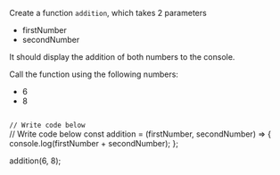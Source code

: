 Create a function `addition`,
which takes 2 parameters
- firstNumber
- secondNumber

It should display the addition
of both numbers to the console.

Call the function using the following
numbers:
- 6
- 8

<codeblock type="exercise" language="javascript" testMode="fixedInput">
<code>
// Write code below
</code>

<solution>
// Write code below
const addition = (firstNumber, secondNumber) => {
  console.log(firstNumber + secondNumber);
};

addition(6, 8);
</solution>
</codeblock>